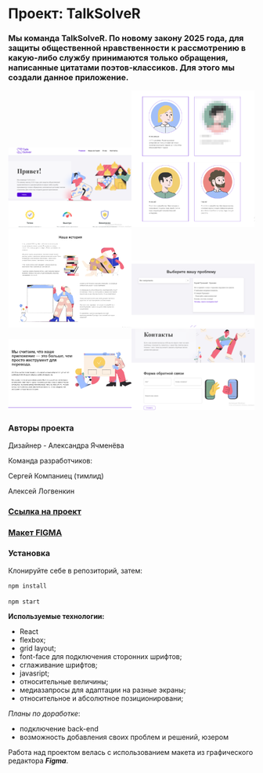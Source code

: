 # Проект: TalkSolveR

### Мы команда TalkSolveR. По новому закону 2025 года, для защиты общественной нравственности к рассмотрению в какую-либо службу принимаются только обращения, написанные цитатами поэтов-классиков. Для этого мы создали данное приложение.

<img src="./public/pre1.png" width="50%"><img src="./public/pre2.png" width="50%">
<img src="./public/pre3.png" width="50%"><img src="./public/pre4.png" width="50%">
<img src="./public/pre5.png" width="50%"><img src="./public/pre6.png" width="50%">


### Авторы проекта
Дизайнер - Александра Ячменёва

Команда разработчиков: 

Сергей Компаниец (тимлид)

Алексей Логвенкин 

### [Ссылка на проект](https://delightvlg.github.io/talksolver/)

### [Макет FIGMA](https://www.figma.com/file/CiSXP9BagAKU0K5lKumtID/hackathon_2025?node-id=238%3A4116)


### Установка

Клонируйте себе в репозиторий, затем:

```
npm install

npm start
```

**Используемые технологии:**
* React
* flexbox;
* grid layout;
* font-face для подключения сторонних шрифтов;
* сглаживание шрифтов;
* javasript;
* относительные величины;
* медиазапросы для адаптации на разные экраны;
* относительное и абсолютное позиционировани;



*Планы по доработке*:  
*  подключение back-end
*  возможность добавления своих проблем и решений, юзером

Работа над проектом велась с использованием макета из графического редактора **_Figma_**.
